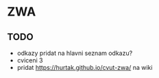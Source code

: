 # ZWA

## TODO

- odkazy pridat na hlavni seznam odkazu?
- cviceni 3
- pridat https://hurtak.github.io/cvut-zwa/ na wiki
